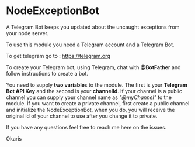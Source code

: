 # NodeExceptionBot
A Telegram Bot keeps you updated about the uncaught exceptions from your node server.

To use this module you need a Telegram account and a Telegram Bot. 

To get telegram go to : https://telegram.org

To create your Telegram bot, using Telegram, chat with **@BotFather** and follow instructions to create a bot.

You need to supply **two variable**s to the module. The first is your **Telegram Bot API Key** and the second is your **channelId**. If your channel is a public channel you can supply your channel name as *"@myChannel"* to the module. If you want to create a private channel, first create a public channel and initialize the NodeExceptionBot, when you do, you will receive the original id of your channel to use after you change it to private.

If you have any questions feel free to reach me here on the issues.

Okaris
